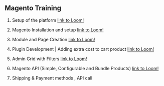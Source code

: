 ## Magento Training

1. Setup of the platform
   [link to Loom!](https://www.loom.com/share/20dfd2e8e4cf40dd9a7bd99afec15f3b)

1. Magento Installation and setup
   [link to Loom!](https://www.loom.com/share/135d398af94b4dab8a590e36c22560d2)

1. Module and Page Creation
   [link to Loom!](https://www.loom.com/share/61857da2d5bc49a0b03443121057845a)

1. Plugin Development | Adding extra cost to cart product
   [link to Loom!](https://www.loom.com/share/6ee33dd509b84d3995efb8a037901a7b)

1. Admin Grid with Filters
   [link to Loom!](https://www.loom.com/share/30e8e80451114960bd9aca4837b76475)

1. Magento API (Simple, Configurable and Bundle Products)
   [link to Loom!](https://www.loom.com/share/dacc09f65e13486f8b141f7de52678ec)

1. Shipping & Payment methods , API call
   


